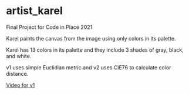 # artist_karel
Final Project for Code in Place 2021  

Karel paints the canvas from the image using only colors in its palette.


Karel has 13 colors in its palette and they include 3 shades of gray, black, and white.

v1 uses simple Euclidian metric and v2 uses CIE76 to calculate color distance.


[Video for v1](https://youtu.be/ngcNsgbnPYw)